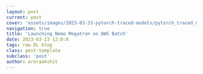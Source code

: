 ```yaml
---
layout: post
current: post
cover: 'assets/images/2023-03-23-pytorch-traced-models/pytorch_traced_model.png'
navigation: true
title: 'Launching Nemo Megatron on AWS Batch'
date: 2023-03-23 12:0:0
tags: raw DL blog
class: post-template
subclass: 'post'
author: aroraakshit
---
```


